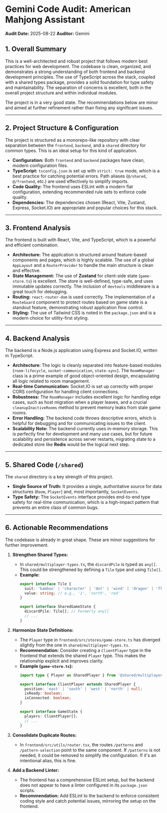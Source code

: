 # Gemini Code Audit: American Mahjong Assistant

**Audit Date:** 2025-08-22
**Auditor:** Gemini

## 1. Overall Summary

This is a well-architected and robust project that follows modern best practices for web development. The codebase is clean, organized, and demonstrates a strong understanding of both frontend and backend development principles. The use of TypeScript across the stack, coupled with a shared types package, provides a solid foundation for type safety and maintainability. The separation of concerns is excellent, both in the overall project structure and within individual modules.

The project is in a very good state. The recommendations below are minor and aimed at further refinement rather than fixing any significant issues.

---

## 2. Project Structure & Configuration

The project is structured as a monorepo-like repository with clear separation between the `frontend`, `backend`, and a `shared` directory for common types. This is an ideal setup for this kind of application.

- **Configuration:** Both `frontend` and `backend` packages have clean, modern configuration files.
- **TypeScript:** `tsconfig.json` is set up with `strict: true` mode, which is a best practice for catching potential errors. Path aliases (`@/shared`, `@/frontend`, etc.) are used effectively to simplify imports.
- **Code Quality:** The frontend uses ESLint with a modern flat configuration, extending recommended rule sets to enforce code quality.
- **Dependencies:** The dependencies chosen (React, Vite, Zustand, Express, Socket.IO) are appropriate and popular choices for this stack.

---

## 3. Frontend Analysis

The frontend is built with React, Vite, and TypeScript, which is a powerful and efficient combination.

- **Architecture:** The application is structured around feature-based components and pages, which is highly scalable. The use of a global `AppLayout` and a `RouterProvider` to handle the main structure is clean and effective.
- **State Management:** The use of **Zustand** for client-side state (`game-store.ts`) is excellent. The store is well-defined, type-safe, and uses immutable updates correctly. The inclusion of `devtools` middleware is a great touch for debugging.
- **Routing:** `react-router-dom` is used correctly. The implementation of a `RouteGuard` component to protect routes based on game state is a standout feature, demonstrating robust application flow control.
- **Styling:** The use of Tailwind CSS is noted in the `package.json` and is a modern choice for utility-first styling.

---

## 4. Backend Analysis

The backend is a Node.js application using Express and Socket.IO, written in TypeScript.

- **Architecture:** The logic is cleanly separated into feature-based modules (`room-lifecycle`, `socket-communication`, `state-sync`). The `RoomManager` class is a prime example of good object-oriented design, encapsulating all logic related to room management.
- **Real-time Communication:** Socket.IO is set up correctly with proper CORS configuration for handling client connections.
- **Robustness:** The `RoomManager` includes excellent logic for handling edge cases, such as host migration when a player leaves, and a crucial `cleanupInactiveRooms` method to prevent memory leaks from stale game rooms.
- **Error Handling:** The backend code throws descriptive errors, which is helpful for debugging and for communicating issues to the client.
- **Scalability Note:** The backend currently uses in-memory storage. This is perfectly fine for development and many use cases, but for future scalability and persistence across server restarts, migrating state to a dedicated store like **Redis** would be the logical next step.

---

## 5. Shared Code (`/shared`)

The `shared` directory is a key strength of this project.

- **Single Source of Truth:** It provides a single, authoritative source for data structures (`Room`, `Player`) and, most importantly, `SocketEvents`.
- **Type Safety:** The `SocketEvents` interface provides end-to-end type safety for real-time communication, which is a high-impact pattern that prevents an entire class of common bugs.

---

## 6. Actionable Recommendations

The codebase is already in great shape. These are minor suggestions for further improvement.

1.  **Strengthen Shared Types:**
    - In `shared/multiplayer-types.ts`, the `discardPile` is typed as `any[]`. This could be strengthened by defining a `Tile` type and using `Tile[]`.
    - **Example:**
      ```typescript
      export interface Tile {
        suit: 'bamboo' | 'character' | 'dot' | 'wind' | 'dragon' | 'flower';
        value: string; // e.g., '1', 'north', 'red'
      }

      export interface SharedGameState {
        discardPile: Tile[]; // Formerly any[]
        // ...
      }
      ```

2.  **Harmonize State Definitions:**
    - The `Player` type in `frontend/src/stores/game-store.ts` has diverged slightly from the one in `shared/multiplayer-types.ts`.
    - **Recommendation:** Consider creating a `ClientPlayer` type in the frontend that extends the shared `Player` type. This makes the relationship explicit and improves clarity.
    - **Example (`game-store.ts`):**
      ```typescript
      import type { Player as SharedPlayer } from '@shared/multiplayer-types';

      export interface ClientPlayer extends SharedPlayer {
        position: 'east' | 'south' | 'west' | 'north' | null;
        isReady: boolean;
        isConnected: boolean;
      }

      export interface GameState {
        players: ClientPlayer[];
        // ...
      }
      ```

3.  **Consolidate Duplicate Routes:**
    - In `frontend/src/utils/router.tsx`, the routes `/patterns` and `/pattern-selection` point to the same component. If `/patterns` is not needed, it could be removed to simplify the configuration. If it's an intentional alias, this is fine.

4.  **Add a Backend Linter:**
    - The frontend has a comprehensive ESLint setup, but the backend does not appear to have a linter configured in its `package.json` scripts.
    - **Recommendation:** Add ESLint to the backend to enforce consistent coding style and catch potential issues, mirroring the setup on the frontend.
